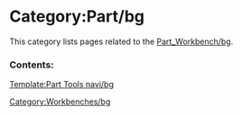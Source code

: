 # Category:Part/bg
This category lists pages related to the [Part\_Workbench/bg](Part_Workbench/bg.md).

### Contents:

[Template:Part Tools navi/bg](Template:Part_Tools_navi/bg.md)

[Category:Workbenches/bg](Category:Workbenches/bg.md)
